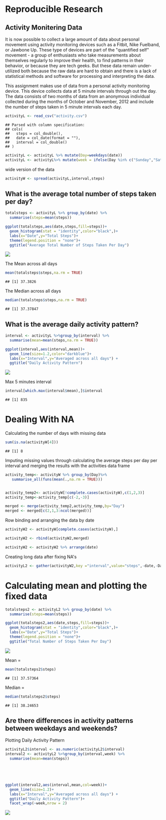Reproducible Research
=====================

Activity Monitering Data
------------------------

It is now possible to collect a large amount of data about personal movement using activity monitoring devices such as a Fitbit, Nike Fuelband, or Jawbone Up. These type of devices are part of the "quantified self" movement - a group of enthusiasts who take measurements about themselves regularly to improve their health, to find patterns in their behavior, or because they are tech geeks. But these data remain under-utilized both because the raw data are hard to obtain and there is a lack of statistical methods and software for processing and interpreting the data.

This assignment makes use of data from a personal activity monitoring device. This device collects data at 5 minute intervals through out the day. The data consists of two months of data from an anonymous individual collected during the months of October and November, 2012 and include the number of steps taken in 5 minute intervals each day.

``` r
activityL <- read_csv("activity.csv")
```

    ## Parsed with column specification:
    ## cols(
    ##   steps = col_double(),
    ##   date = col_date(format = ""),
    ##   interval = col_double()
    ## )

``` r
activityL <- activityL %>% mutate(Day=weekdays(date))
activityL <- activityL%>% mutate(week = ifelse(Day %in% c("Sunday","Saturday"),"weekend","weekday"))
```

wide version of the data

``` r
activityW <- spread(activityL,interval,steps)
```

What is the average total number of steps taken per day?
--------------------------------------------------------

``` r
totalsteps <- activityL %>% group_by(date) %>%
  summarise(steps=mean(steps))

ggplot(totalsteps,aes(date,steps,fill=steps))+
  geom_histogram(stat = "identity",color="black",)+
  labs(x="Date",y="Total Steps")+
  theme(legend.position = "none")+
  ggtitle("Average Total Number of Steps Taken Per Day")
```

![](PA1_template_files/figure-markdown_github/pressur-1.png)

The Mean across all days

``` r
mean(totalsteps$steps,na.rm = TRUE)
```

    ## [1] 37.3826

The Median across all days

``` r
median(totalsteps$steps,na.rm = TRUE)
```

    ## [1] 37.37847

What is the average daily activity pattern?
-------------------------------------------

``` r
interval <- activityL %>%group_by(interval) %>%
  summarise(mean=mean(steps,na.rm = TRUE))

ggplot(interval,aes(interval,mean))+
  geom_line(size=1.2,color="darkblue")+
  labs(x="Interval",y="Averaged across all days") +
  ggtitle("Daily Activity Pattern")
```

![](PA1_template_files/figure-markdown_github/4444-1.png)

Max 5 minutes interval

``` r
interval[which.max(interval$mean),]$interval
```

    ## [1] 835

Dealing With NA
===============

Calculating the number of days with missing data

``` r
sum(is.na(activityW[4]))
```

    ## [1] 8

Imputing missing values through calculating the average steps per day per interval and merging the results with the activities data frame

``` r
activity_temp<- activityW %>% group_by(Day)%>%
   summarise_all(funs(mean(.,na.rm = TRUE)))


activity_temp2<- activityW[!complete.cases(activityW),c(1,2,3)]
activity_temp<-activity_temp[c(-2,-3)]

merged <- merge(activity_temp2,activity_temp,by="Day")
merged <- merged[c(2,1,3:ncol(merged))]
```

Row binding and arranging the data by date

``` r
activityW2 <- activityW[complete.cases(activityW),]

activityW2 <- rbind(activityW2,merged)

activityW2 <- activityW2 %>% arrange(date)
```

Creating long data after fixing NA's

``` r
activityL2 <- gather(activityW2,key ="interval",value="steps",-date,-Day,-week)
```

Calculating mean and plotting the fixed data
============================================

``` r
totalsteps2 <- activityL2 %>% group_by(date) %>%
  summarise(steps=mean(steps))

ggplot(totalsteps2,aes(date,steps,fill=steps))+
  geom_histogram(stat = "identity",color="black",)+
  labs(x="Date",y="Total Steps")+
  theme(legend.position = "none")+
  ggtitle("Total Number of Steps Taken Per Day")
```

![](PA1_template_files/figure-markdown_github/8888-1.png)

Mean =

``` r
mean(totalsteps2$steps)
```

    ## [1] 37.57364

Median =

``` r
median(totalsteps2$steps)
```

    ## [1] 38.24653

Are there differences in activity patterns between weekdays and weekends?
-------------------------------------------------------------------------

Plotting Daily Activity Pattern

``` r
activityL2$interval <- as.numeric(activityL2$interval)
interval2 <- activityL2 %>%group_by(interval,week) %>%
  summarise(mean=mean(steps))





ggplot(interval2,aes(interval,mean,col=week))+
  geom_line(size=1.2)+
  labs(x="Interval",y="Averaged across all days") +
  ggtitle("Daily Activity Pattern")+
  facet_wrap(~week,nrow = 2)
```

![](PA1_template_files/figure-markdown_github/11-1.png)
